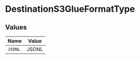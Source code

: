 # DestinationS3GlueFormatType


## Values

| Name    | Value   |
| ------- | ------- |
| `JSONL` | JSONL   |